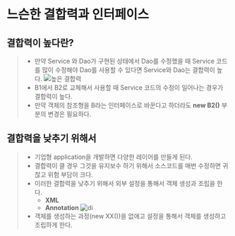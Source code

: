 # 느슨한 결합력과 인터페이스


## 결합력이 높다란?
> - 만약 Service 와 Dao가 구현된 상태에서 Dao를 수정했을 때 Service 코드를 많이 수정해야 Dao를 사용할 수 있다면 Service와 Dao는 결합력이 높다.
> ![높은 결합력](https://user-images.githubusercontent.com/62707891/163679710-21be987a-ce8d-4f6f-9340-9438f971ace9.png)
> - B1에서 B2로 교체해서 사용할 때 Service 코드의 수정이 일어나는 경우가 결합력이 높다.
> - 만약 객체의 참조형을 B라는 인터페이스로 바꾼다고 하더라도 **new B2()** 부분의 변경은 필요하다.  


## 결합력을 낮추기 위해서
> - 기업형 application을 개발하면 다양한 레이어를 만들게 된다.
> - 결합력이 클 경우 그것을 유지보수 하기 위해서 소스코드를 매번 수정하면 귀찮고 위험 부담이 크다.
> - 이러한 결합력을 낮추기 위해서 외부 설정을 통해서 객체 생성과 조립을 한다.
>   - **XML**
>   - **Annotation**
> ![di](https://user-images.githubusercontent.com/62707891/163679928-df713aa6-144c-4f86-ab0a-d1db7eb76e4a.png)
>  - 객체를 생성하는 과정(new XX())을 없애고 설정을 통해서 객체를 생성하고 조립하게 한다. 

